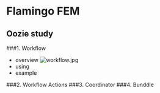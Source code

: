 # Flamingo FEM
## Oozie study
###1. Workflow
  - overview
    ![workflow.jpg](http://127.0.0.1/C:/Users/EXEM/Documents/tests)
  - using
  - example
  
###2. Workflow Actions
###3. Coordinator
###4. Bunddle
